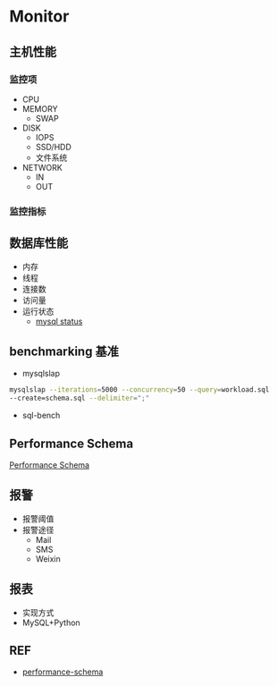 # Monitor

## 主机性能

### 监控项

- CPU
- MEMORY
  - SWAP
- DISK
  - IOPS
  - SSD/HDD
  - 文件系统
- NETWORK
  - IN
  - OUT

### 监控指标


## 数据库性能

- 内存
- 线程
- 连接数
- 访问量
- 运行状态
  - [mysql status](mysqlStatus.md)

## benchmarking 基准

- mysqlslap

```bash
mysqlslap --iterations=5000 --concurrency=50 --query=workload.sql
--create=schema.sql --delimiter=";"
```
- sql-bench

## Performance Schema

[Performance Schema](../Optimize/PerformanceSchema.md)

## 报警

- 报警阈值
- 报警途径
  - Mail
  - SMS
  - Weixin
  
## 报表

- 实现方式
 - MySQL+Python

 

## REF

- [performance-schema](https://dev.mysql.com/doc/refman/5.6/en/performance-schema-quick-start.html)
